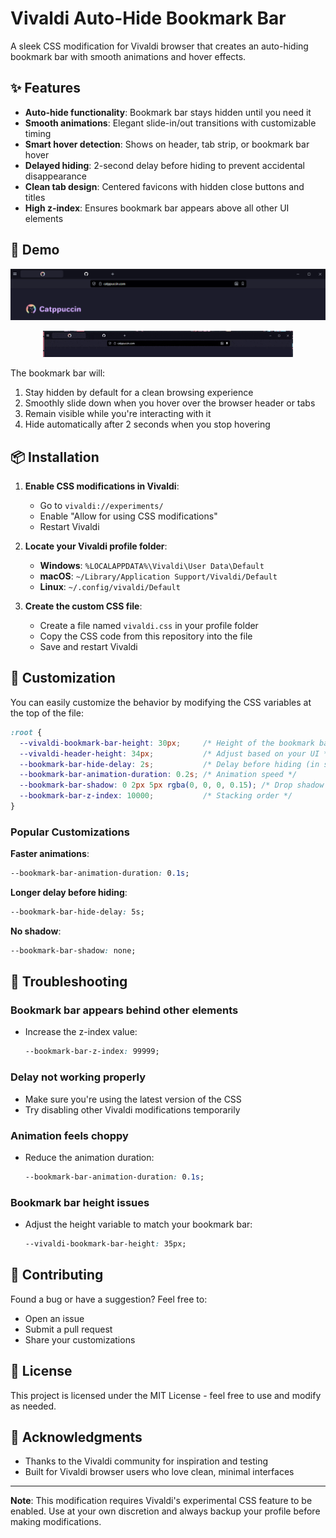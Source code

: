 # Vivaldi Auto-Hide Bookmark Bar

A sleek CSS modification for Vivaldi browser that creates an auto-hiding bookmark bar with smooth animations and hover effects.

## ✨ Features

- **Auto-hide functionality**: Bookmark bar stays hidden until you need it
- **Smooth animations**: Elegant slide-in/out transitions with customizable timing
- **Smart hover detection**: Shows on header, tab strip, or bookmark bar hover
- **Delayed hiding**: 2-second delay before hiding to prevent accidental disappearance
- **Clean tab design**: Centered favicons with hidden close buttons and titles
- **High z-index**: Ensures bookmark bar appears above all other UI elements

## 🎥 Demo

![Screenshot](/screenshot.png)
<div align="center">
  <img src="demo.gif" alt="Demo">
</div>

The bookmark bar will:
1. Stay hidden by default for a clean browsing experience
2. Smoothly slide down when you hover over the browser header or tabs
3. Remain visible while you're interacting with it
4. Hide automatically after 2 seconds when you stop hovering

## 📦 Installation

1. **Enable CSS modifications in Vivaldi**:
   - Go to `vivaldi://experiments/`
   - Enable "Allow for using CSS modifications"
   - Restart Vivaldi

2. **Locate your Vivaldi profile folder**:
   - **Windows**: `%LOCALAPPDATA%\Vivaldi\User Data\Default`
   - **macOS**: `~/Library/Application Support/Vivaldi/Default`
   - **Linux**: `~/.config/vivaldi/Default`

3. **Create the custom CSS file**:
   - Create a file named `vivaldi.css` in your profile folder
   - Copy the CSS code from this repository into the file
   - Save and restart Vivaldi

## 🎨 Customization

You can easily customize the behavior by modifying the CSS variables at the top of the file:

```css
:root {
  --vivaldi-bookmark-bar-height: 30px;     /* Height of the bookmark bar */
  --vivaldi-header-height: 34px;           /* Adjust based on your UI */
  --bookmark-bar-hide-delay: 2s;           /* Delay before hiding (in seconds) */
  --bookmark-bar-animation-duration: 0.2s; /* Animation speed */
  --bookmark-bar-shadow: 0 2px 5px rgba(0, 0, 0, 0.15); /* Drop shadow */
  --bookmark-bar-z-index: 10000;           /* Stacking order */
}
```

### Popular Customizations

**Faster animations**:
```css
--bookmark-bar-animation-duration: 0.1s;
```

**Longer delay before hiding**:
```css
--bookmark-bar-hide-delay: 5s;
```

**No shadow**:
```css
--bookmark-bar-shadow: none;
```

## 🔧 Troubleshooting

### Bookmark bar appears behind other elements
- Increase the z-index value:
  ```css
  --bookmark-bar-z-index: 99999;
  ```

### Delay not working properly
- Make sure you're using the latest version of the CSS
- Try disabling other Vivaldi modifications temporarily

### Animation feels choppy
- Reduce the animation duration:
  ```css
  --bookmark-bar-animation-duration: 0.1s;
  ```

### Bookmark bar height issues
- Adjust the height variable to match your bookmark bar:
  ```css
  --vivaldi-bookmark-bar-height: 35px;
  ```

## 🤝 Contributing

Found a bug or have a suggestion? Feel free to:
- Open an issue
- Submit a pull request
- Share your customizations

## 📝 License

This project is licensed under the MIT License - feel free to use and modify as needed.

## 🙏 Acknowledgments

- Thanks to the Vivaldi community for inspiration and testing
- Built for Vivaldi browser users who love clean, minimal interfaces

---

**Note**: This modification requires Vivaldi's experimental CSS feature to be enabled. Use at your own discretion and always backup your profile before making modifications.
